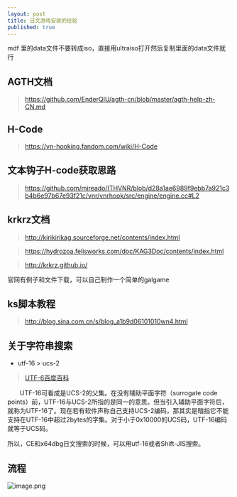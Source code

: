 ```yaml
---
layout: post
title: 日文游戏安装的经验
published: true
---
```


mdf 里的data文件不要转成iso，直接用ultraiso打开然后复制里面的data文件就行

## AGTH文档
> https://github.com/EnderQIU/agth-cn/blob/master/agth-help-zh-CN.md

## H-Code
> https://vn-hooking.fandom.com/wiki/H-Code

## 文本钩子H-code获取思路
> https://github.com/mireado/ITHVNR/blob/d28a1ae6989f9ebb7a921c3b4b6e97b67e93f21c/vnr/vnrhook/src/engine/engine.cc#L2

## krkrz文档
> http://kirikirikag.sourceforge.net/contents/index.html

> https://hydrozoa.felisworks.com/doc/KAG3Doc/contents/index.html

> http://krkrz.github.io/

官网有例子和文件下载，可以自己制作一个简单的galgame

## ks脚本教程
> http://blog.sina.com.cn/s/blog_a1b9d06101010wn4.html


## 关于字符串搜索

- utf-16 > ucs-2

> [UTF-6百度百科](https://baike.baidu.com/item/UTF-16/9032026?fr=aladdin)


&emsp;&emsp;UTF-16可看成是UCS-2的父集。在没有辅助平面字符（surrogate code points）前，UTF-16与UCS-2所指的是同一的意思。但当引入辅助平面字符后，就称为UTF-16了。现在若有软件声称自己支持UCS-2编码，那其实是暗指它不能支持在UTF-16中超过2bytes的字集。对于小于0x10000的UCS码，UTF-16编码就等于UCS码。

所以，CE和x64dbg日文搜索的时候，可以用utf-16或者Shift-JIS搜索。

## 流程
![image.png](https://i.loli.net/2020/01/08/NQJjDxB3lPncoZe.png)
